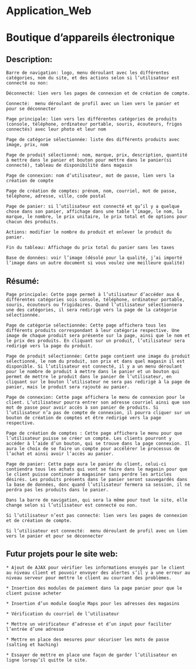 # Application_Web
<h1> Boutique d’appareils électronique </h1>

<h2>Description:</h2>

    Barre de navigation: logo, menu déroulant avec les différentes catégories, nom du site, et des actions selon si l’utilisateur est connecté ou non: 

    Déconnecté: lien vers les pages de connexion et de création de compte. 

    Connecté:  menu déroulant de profil avec un lien vers le panier et pour se déconnecter 

    Page principale: lien vers les différentes catégories de produits (console, téléphone, ordinateur portable, souris, écouteurs, frigos connectés) avec leur photo et leur nom 

    Page de catégorie sélectionnée: liste des différents produits avec image, prix, nom 

    Page de produit sélectionné: nom, marque, prix, description, quantité à mettre dans le panier et bouton pour mettre dans le panier(si connecté), tableau de disponibilité dans magasin 

    Page de connexion: nom d’utilisateur, mot de passe, lien vers la création de compte 

    Page de création de comptes: prénom, nom, courriel, mot de passe, téléphone, adresse, ville, code postal 

    Page de panier: si l’utilisateur est connecté et qu’il y a quelque chose dans son panier, affichage dans une table l’image, le nom, la marque, le nombre, le prix unitaire, le prix total et de options pour chacun des produits. 

    Actions: modifier le nombre du produit et enlever le produit du panier. 

    Fin du tableau: Affichage du prix total du panier sans les taxes 

    Base de données: voir l’image (désolé pour la qualité, j’ai importé l’image dans un autre document si vous voulez une meilleure qualité) 

<h2>Résumé: </h2>

    Page principale: Cette page permet à l’utilisateur d’accéder aux 6 différentes catégories sois console, téléphone, ordinateur portable, souris, écouteurs ou frigidaires. Quand l’utilisateur sélectionnera une des catégories, il sera redirigé vers la page de la catégorie sélectionnée. 

    Page de catégorie sélectionnée: Cette page affichera tous les différents produits correspondant à leur catégorie respective. Une image de chaque produit sera présente sur la page, ainsi que le nom et le prix des produits. En cliquant sur un produit, l’utilisateur sera redirigé vers la page du produit. 

    Page de produit sélectionnée: Cette page contient une image du produit sélectionné, le nom du produit, son prix et dans quel magasin il est disponible. Si l’utilisateur est connecté, il y a un menu déroulant pour le nombre de produit à mettre dans le panier et un bouton qui permet de mettre le produit dans le panier de l’utilisateur, en cliquant sur le bouton l’utilisateur ne sera pas redirigé à la page de panier, mais le produit sera rajouté au panier.  

    Page de connexion: Cette page affichera le menu de connexion pour le client. L’utilisateur pourra entrer son adresse courriel ainsi que son mot de passe pour avoir accès à son panier de produits. Si l’utilisateur n’a pas de compte de connexion, il pourra cliquer sur un bouton de création de comptes et être redirigé vers la page respective. 

    Page de création de comptes : Cette page affichera le menu pour que l’utilisateur puisse se créer un compte. Les clients pourront y accéder à l’aide d’un bouton, qui se trouve dans la page connexion. Il aura le choix de se faire un compte pour accélérer le processus de l’achat et ainsi avoir l’accès au panier. 

    Page de panier: Cette page aura le panier du client, celui-ci contiendra tous les achats qui vont se faire dans le magasin pour que le client puisse continuer à magasiner sans perdre les articles désirés. Les produits présents dans le panier seront sauvegardés dans la base de données, donc quand l’utilisateur fermera sa session, il ne perdra pas les produits dans le panier. 

    Dans la barre de navigation, qui sera la même pour tout le site, elle change selon si l’utilisateur est connecté ou non. 

    Si l’utilisateur n’est pas connecté: lien vers les pages de connexion et de création de compte. 

    Si l’utilisateur est connecté:  menu déroulant de profil avec un lien vers le panier et pour se déconnecter 

<h2>Futur projets pour le site web:</h2>

    * Ajout de AJAX pour vérifier les informations envoyés par le client au niveau client et pouvoir envoyer des alertes s’il y a une erreur au niveau serveur pour mettre le client au courrant des problèmes. 

    * Insertion des modules de paiement dans la page panier pour que le client puisse acheter 

    * Insertion d’un module Google Maps pour les adresses des magasins 

    * Vérification du courriel de l’utilisateur 

    * Mettre un vérificateur d’adresse et d’un input pour faciliter l’entrée d’une adresse 

    * Mettre en place des mesures pour sécuriser les mots de passe (salting et haching) 

    * Essayer de mettre en place une façon de garder l’utilisateur en ligne lorsqu’il quitte le site. 
